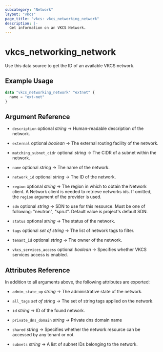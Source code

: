 ```yaml
---
subcategory: "Network"
layout: "vkcs"
page_title: "vkcs: vkcs_networking_network"
description: |-
  Get information on an VKCS Network.
---
```


# vkcs_networking_network

Use this data source to get the ID of an available VKCS network.

## Example Usage

```terraform
data "vkcs_networking_network" "extnet" {
  name = "ext-net"
}
```

## Argument Reference
- `description` optional *string* &rarr;  Human-readable description of the network.

- `external` optional *boolean* &rarr;  The external routing facility of the network.

- `matching_subnet_cidr` optional *string* &rarr;  The CIDR of a subnet within the network.

- `name` optional *string* &rarr;  The name of the network.

- `network_id` optional *string* &rarr;  The ID of the network.

- `region` optional *string* &rarr;  The region in which to obtain the Network client. A Network client is needed to retrieve networks ids. If omitted, the `region` argument of the provider is used.

- `sdn` optional *string* &rarr;  SDN to use for this resource. Must be one of following: "neutron", "sprut". Default value is project's default SDN.

- `status` optional *string* &rarr;  The status of the network.

- `tags` optional *set of* *string* &rarr;  The list of network tags to filter.

- `tenant_id` optional *string* &rarr;  The owner of the network.

- `vkcs_services_access` optional *boolean* &rarr;  Specifies whether VKCS services access is enabled.


## Attributes Reference
In addition to all arguments above, the following attributes are exported:
- `admin_state_up` *string* &rarr;  The administrative state of the network.

- `all_tags` *set of* *string* &rarr;  The set of string tags applied on the network.

- `id` *string* &rarr;  ID of the found network.

- `private_dns_domain` *string* &rarr;  Private dns domain name

- `shared` *string* &rarr;  Specifies whether the network resource can be accessed by any tenant or not.

- `subnets` *string* &rarr;  A list of subnet IDs belonging to the network.


